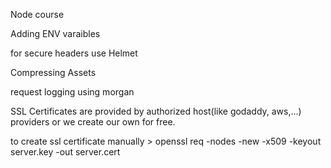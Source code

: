 Node course

Adding ENV varaibles

for secure headers use Helmet

Compressing Assets

request logging using morgan

SSL Certificates are provided by authorized host(like godaddy, aws,...) providers or we create our own for free. 

to create ssl certificate manually > openssl req -nodes -new -x509 -keyout server.key -out server.cert